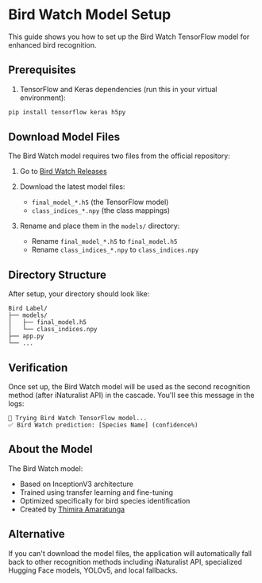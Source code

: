 # Bird Watch Model Setup

This guide shows you how to set up the Bird Watch TensorFlow model for enhanced bird recognition.

## Prerequisites

1. TensorFlow and Keras dependencies (run this in your virtual environment):
```bash
pip install tensorflow keras h5py
```

## Download Model Files

The Bird Watch model requires two files from the official repository:

1. Go to [Bird Watch Releases](https://github.com/Thimira/bird_watch/releases/latest)
2. Download the latest model files:
   - `final_model_*.h5` (the TensorFlow model)
   - `class_indices_*.npy` (the class mappings)

3. Rename and place them in the `models/` directory:
   - Rename `final_model_*.h5` to `final_model.h5`
   - Rename `class_indices_*.npy` to `class_indices.npy`

## Directory Structure

After setup, your directory should look like:
```
Bird Label/
├── models/
│   ├── final_model.h5
│   └── class_indices.npy
├── app.py
└── ...
```

## Verification

Once set up, the Bird Watch model will be used as the second recognition method (after iNaturalist API) in the cascade. You'll see this message in the logs:

```
🦅 Trying Bird Watch TensorFlow model...
✅ Bird Watch prediction: [Species Name] (confidence%)
```

## About the Model

The Bird Watch model:
- Based on InceptionV3 architecture
- Trained using transfer learning and fine-tuning
- Optimized specifically for bird species identification
- Created by [Thimira Amaratunga](https://github.com/Thimira)

## Alternative

If you can't download the model files, the application will automatically fall back to other recognition methods including iNaturalist API, specialized Hugging Face models, YOLOv5, and local fallbacks.
